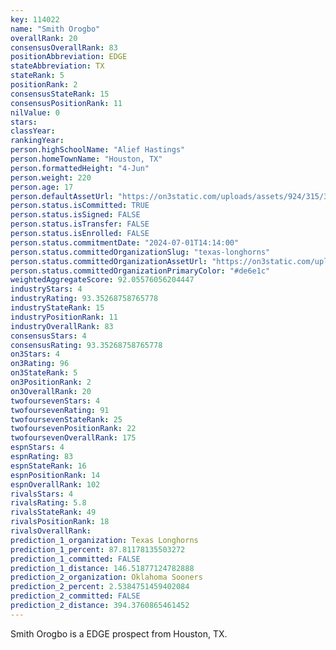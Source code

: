 ```yaml
---
key: 114022
name: "Smith Orogbo"
overallRank: 20
consensusOverallRank: 83
positionAbbreviation: EDGE
stateAbbreviation: TX
stateRank: 5
positionRank: 2
consensusStateRank: 15
consensusPositionRank: 11
nilValue: 0
stars: 
classYear: 
rankingYear: 
person.highSchoolName: "Alief Hastings"
person.homeTownName: "Houston, TX"
person.formattedHeight: "4-Jun"
person.weight: 220
person.age: 17
person.defaultAssetUrl: "https://on3static.com/uploads/assets/924/315/315924.jpg"
person.status.isCommitted: TRUE
person.status.isSigned: FALSE
person.status.isTransfer: FALSE
person.status.isEnrolled: FALSE
person.status.commitmentDate: "2024-07-01T14:14:00"
person.status.committedOrganizationSlug: "texas-longhorns"
person.status.committedOrganizationAssetUrl: "https://on3static.com/uploads/assets/276/150/150276.svg"
person.status.committedOrganizationPrimaryColor: "#de6e1c"
weightedAggregateScore: 92.05576056204447
industryStars: 4
industryRating: 93.35268758765778
industryStateRank: 15
industryPositionRank: 11
industryOverallRank: 83
consensusStars: 4
consensusRating: 93.35268758765778
on3Stars: 4
on3Rating: 96
on3StateRank: 5
on3PositionRank: 2
on3OverallRank: 20
twofoursevenStars: 4
twofoursevenRating: 91
twofoursevenStateRank: 25
twofoursevenPositionRank: 22
twofoursevenOverallRank: 175
espnStars: 4
espnRating: 83
espnStateRank: 16
espnPositionRank: 14
espnOverallRank: 102
rivalsStars: 4
rivalsRating: 5.8
rivalsStateRank: 49
rivalsPositionRank: 18
rivalsOverallRank: 
prediction_1_organization: Texas Longhorns
prediction_1_percent: 87.81178135503272
prediction_1_committed: FALSE
prediction_1_distance: 146.51877124782888
prediction_2_organization: Oklahoma Sooners
prediction_2_percent: 2.5384751459402084
prediction_2_committed: FALSE
prediction_2_distance: 394.3760865461452
---
```

Smith Orogbo is a EDGE prospect from Houston, TX.